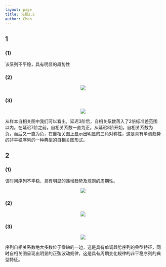 ```yaml
---
layout: page
title: 习题2.5
author: Chen
---
```

## 1
### (1)
该系列不平稳，具有明显的趋势性
### (2)
<center>
  <img src="http://r.photo.store.qq.com/psc?/V12WOFE639eAn5/TmEUgtj9EK6.7V8ajmQrEFhdUMPFGEOB4kXYapaIESy7LYvUaY2g2annfS8ZSiQU2Zw0jVLvVqVYwnI4iOsTV9XkgYqUEeRoKsSYhiI2Ud8!/r"zoom:100%"> 
</center>

### (3)
<center>
  <img src="http://r.photo.store.qq.com/psc?/V12WOFE639eAn5/TmEUgtj9EK6.7V8ajmQrEF8iqR9RqmkjXiZV.fC6jz.rHuGKfS7saLUMhaIh..btUAe5omErx92fKyVMxABEFlI7e.Gxlrp0CcvV*xkFBlk!/r"zoom:100%"> 
</center>

从样本自相关图中我们可以看出，延迟3阶后，自相关系数落入了2倍标准差范围以内。在延迟7阶之前，自相关系数一直为正，从延迟8阶开始，自相关系数为负，而后又一直为负，在自相关图上显示出明显的三角对称性，这是具有单调趋势的非平稳序列的一种典型的自相关图形式。

## 2
### (1)
该时间序列不平稳，具有明显的递增趋势及规则的周期性。
<center>
  <img src="http://r.photo.store.qq.com/psc?/V12WOFE639eAn5/TmEUgtj9EK6.7V8ajmQrEO9Bf2*mKuThiMC.54XTA0fLHVoc0GpL7ZiWxqGybSOITuiiS1yvt68J6F1C7VzUS0gLHyXmBNv0r0u*qTVskNA!/r"zoom:100%"> 
</center>

### (2)

<center>
  <img src="http://r.photo.store.qq.com/psc?/V12WOFE639eAn5/TmEUgtj9EK6.7V8ajmQrENjD7gfWwKtIfYyGVWsPxyXGwS.iRKJvwLTtdaBuk5eso3wmK2Of6AJzcpcTO5CKOnNpUSiCDkBwo1JprJqohFM!/r"zoom:100%"> 
</center>

### (3)

<center>
  <img src="http://r.photo.store.qq.com/psc?/V12WOFE639eAn5/TmEUgtj9EK6.7V8ajmQrEAKRfteQcln2xBq.H4tJKh7p6C727LrfDgnJVFZdyXOHj5eWNoT6FNDNuU2N..FK77xG0fhzyadV55C.GswKCPA!/r"zoom:100%"> 
</center>

序列自相关系数绝大多数位于零轴的一边，这是具有单调趋势序列的典型特征，同时自相关图呈现出明显的正弦波动规律，这是具有周期变化规律的非平稳序列的典型特征。

